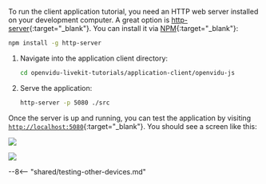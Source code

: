 To run the client application tutorial, you need an HTTP web server installed on your development computer. A great option is [http-server](https://github.com/indexzero/http-server){:target="\_blank"}. You can install it via [NPM](https://docs.npmjs.com/downloading-and-installing-node-js-and-npm){:target="\_blank"}:

```bash
npm install -g http-server
```

1. Navigate into the application client directory:

    ```bash
    cd openvidu-livekit-tutorials/application-client/openvidu-js
    ```

2. Serve the application:

    ```bash
    http-server -p 5080 ./src
    ```

Once the server is up and running, you can test the application by visiting [`http://localhost:5080`](http://localhost:5080){:target="\_blank"}. You should see a screen like this:

<div class="grid-container">

<div class="grid-50"><p><a class="glightbox" href="../../../assets/images/application-clients/join-js.png" data-type="image" data-width="100%" data-height="auto" data-desc-position="bottom"><img src="../../../assets/images/application-clients/join-js.png" loading="lazy"/></a></p></div>

<div class="grid-50"><p><a class="glightbox" href="../../../assets/images/application-clients/room-js.png" data-type="image" data-width="100%" data-height="auto" data-desc-position="bottom"><img src="../../../assets/images/application-clients/room-js.png" loading="lazy"/></a></p></div>

</div>

--8<-- "shared/testing-other-devices.md"
